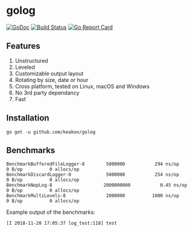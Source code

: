 # golog
[![GoDoc](https://godoc.org/github.com/keakon/golog?status.svg)](https://godoc.org/github.com/keakon/golog)
[![Build Status](https://www.travis-ci.org/keakon/golog.svg?branch=master)](https://www.travis-ci.org/keakon/golog)
[![Go Report Card](https://goreportcard.com/badge/github.com/keakon/golog)](https://goreportcard.com/report/github.com/keakon/golog)

## Features

1. Unstructured
2. Leveled
3. Customizable output layout
4. Rotating by size, date or hour
5. Cross platform, tested on Linux, macOS and Windows
6. No 3rd party dependancy
7. Fast

## Installation

```
go get -u github.com/keakon/golog
```

## Benchmarks

```
BenchmarkBufferedFileLogger-8   	 5000000	       294 ns/op	       0 B/op	       0 allocs/op
BenchmarkDiscardLogger-8        	 5000000	       254 ns/op	       0 B/op	       0 allocs/op
BenchmarkNopLog-8               	2000000000	         0.45 ns/op	       0 B/op	       0 allocs/op
BenchmarkMultiLevels-8           	 2000000	      1000 ns/op	       0 B/op	       0 allocs/op
```

Example output of the benchmarks:
```
[I 2018-11-20 17:05:37 log_test:118] test
```
